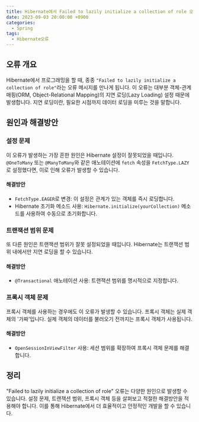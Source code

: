 ```yaml
---
title: Hibernate에서 Failed to lazily initialize a collection of role 오류 해결하기
date: 2023-09-03 20:00:00 +0900
categories:
  - Spring
tags:
  - Hibernate오류
---
```

## 오류 개요

Hibernate에서 프로그래밍을 할 때, 종종 `"Failed to lazily initialize a collection of role"`라는 오류 메시지를 만나게 됩니다. 이 오류는 대부분 객체-관계 매핑(ORM, Object-Relational Mapping)의 지연 로딩(Lazy Loading) 설정 때문에 발생합니다. 지연 로딩이란, 필요한 시점까지 데이터 로딩을 미루는 것을 말합니다.

## 원인과 해결방안

### 설정 문제

이 오류가 발생하는 가장 흔한 원인은 Hibernate 설정이 잘못되었을 때입니다. `@OneToMany` 또는 `@ManyToMany`와 같은 애노테이션에 `fetch` 속성을 `FetchType.LAZY`로 설정했다면, 이로 인해 오류가 발생할 수 있습니다.

#### 해결방안
- `FetchType.EAGER`로 변경: 이 설정은 관계가 있는 객체를 즉시 로딩합니다.
- Hibernate 초기화 메소드 사용: `Hibernate.initialize(yourCollection)` 메소드를 사용하여 수동으로 초기화합니다.

### 트랜잭션 범위 문제

또 다른 원인은 트랜잭션 범위가 잘못 설정되었을 때입니다. Hibernate는 트랜잭션 범위 내에서만 지연 로딩을 할 수 있습니다.

#### 해결방안
- `@Transactional` 애노테이션 사용: 트랜잭션 범위를 명시적으로 지정합니다.

### 프록시 객체 문제

프록시 객체를 사용하는 경우에도 이 오류가 발생할 수 있습니다. 프록시 객체는 실제 객체의 '가짜'입니다. 실제 객체의 데이터를 불러오기 전까지는 프록시 객체가 사용됩니다.

#### 해결방안
- `OpenSessionInViewFilter` 사용: 세션 범위를 확장하여 프록시 객체 문제를 해결합니다.

## 정리

"Failed to lazily initialize a collection of role" 오류는 다양한 원인으로 발생할 수 있습니다. 설정 문제, 트랜잭션 범위, 프록시 객체 등을 살펴보고 적절한 해결방안을 적용해야 합니다. 이를 통해 Hibernate에서 더 효율적이고 안정적인 개발을 할 수 있습니다.
